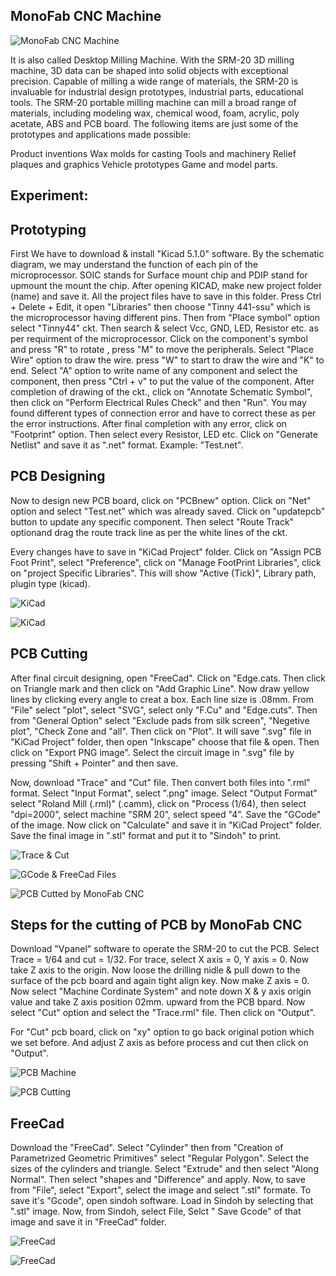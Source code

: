 ## MonoFab CNC Machine

![MonoFab CNC Machine](img/monofab.jpeg "MonoFab CNC Machine")

It is also called Desktop Milling Machine.
With the SRM-20 3D milling machine, 3D data can be shaped into solid objects with exceptional precision. Capable of milling a wide range of materials, the SRM-20 is invaluable for industrial design prototypes, industrial parts, educational tools.
The SRM-20 portable milling machine can mill a broad range of materials, including modeling wax, chemical wood, foam, acrylic, poly acetate, ABS and PCB board. The following items are just some of the prototypes and applications made possible:

Product inventions
Wax molds for casting
Tools and machinery
Relief plaques and graphics Vehicle prototypes
Game and model parts.

## Experiment: 

## Prototyping

First We have to download & install "Kicad 5.1.0" software.
By the schematic diagram, we may understand the function of each pin of the microprocessor.
SOIC stands for Surface mount chip and PDIP stand for upmount the mount the chip.
After opening KICAD, make new project folder (name) and save it.  All the project files have to save in this folder.
Press Ctrl + Delete + Edit, it open "Libraries" then choose "Tinny 441-ssu" which is the microprocessor having different pins.
Then from "Place symbol" option select "Tinny44" ckt. Then search & select Vcc, GND, LED, Resistor etc. as per requirment of the microprocessor.
Click on the  component's symbol and press "R" to rotate , press "M" to move the peripherals.
Select "Place Wire" option to draw the wire. press "W" to start to draw the wire and "K" to end.
Select "A" option to write name of any component and select the component, then press "Ctrl + v" to put the value of the component.
After completion of drawing of the ckt., click on "Annotate Schematic Symbol", then click on "Perform Electrical Rules Check" and then "Run".
You may found different types of connection error  and have to correct these as per the error instructions.
After final completion with any error, click on "Footprint" option. Then select every Resistor, LED etc. 
Click on "Generate Netlist" and save it as ".net" format. Example: "Test.net".

## PCB Designing

Now to design new PCB board, click on "PCBnew" option. Click on "Net" option  and select "Test.net" which was already saved.
Click on "updatepcb" button to update any specific component.
Then select "Route Track" optionand drag the route track line as per the white lines of the ckt.

Every changes have to save in "KiCad Project" folder.
Click on "Assign PCB Foot Print", select "Preference", click on "Manage FootPrint Libraries", click on "project Specific Libraries". This will show "Active (Tick)", Library path, plugin type (kicad).


![KiCad](img/kicad.jpeg "KiCad") 

![KiCad](img/pcbnew.jpeg "PCB NeW")


## PCB Cutting

After final circuit designing, open "FreeCad".
Click on "Edge.cats. Then click on Triangle mark and then click on "Add Graphic Line".
Now draw yellow lines by clicking every angle to creat a box. Each line size is .08mm.
From "File" select "plot", select "SVG", select only "F.Cu" and "Edge.cuts". Then from "General Option" select "Exclude pads from silk screen", "Negetive plot", "Check Zone and "all". Then click on "Plot".
It will save ".svg" file in "KiCad Project" folder, then open "Inkscape" choose that file & open.
Then click on "Export PNG image".
Select the circuit image in ".svg" file by pressing "Shift + Pointer" and then save.

Now, download "Trace" and "Cut" file. Then convert both files into ".rml" format.
Select "Input Format", select ".png" image.
Select "Output Format" select "Roland Mill (.rml)" (.camm), click on "Process (1/64), then select "dpi=2000", select machine "SRM 20", select speed "4". 
Save the "GCode" of the image.
Now click on "Calculate" and save it in "KiCad Project" folder.
Save the final image in ".stl" format and put it to "Sindoh" to print.

![Trace & Cut](img/tracecut.jpeg "Trace & Cut")

![GCode & FreeCad Files](img/gcode.jpeg "GCode & FreeCad Files")

![PCB Cutted by MonoFab CNC](img/pcb.jpeg "Cutted PCB")

## Steps for the cutting of PCB by MonoFab CNC

Download "Vpanel" software to operate the SRM-20 to cut the PCB.
Select Trace = 1/64 and cut = 1/32.
For trace, select X axis = 0, Y axis = 0. Now take Z axis to the origin.
Now loose the drilling nidle & pull down to the surface of the pcb board and again tight align key.
Now make Z axis = 0.
Now select "Machine Cordinate System" and  note down X & y axis origin value and take Z axis position 02mm. upward from the PCB bpard.
Now select "Cut" option and select the "Trace.rml" file.
Then click on "Output".

For "Cut" pcb board, click on "xy" option to go back original potion which we set before.
And adjust Z axis as before process and cut then click on "Output".

![PCB Machine](img/pcbmenu.jpeg "PCB Menu")

![PCB Cutting](img/pcbcutting.jpeg "PCB Cutting")

## FreeCad

Download the "FreeCad".
Select "Cylinder"  then from "Creation of Parametrized Geometric Primitives" select "Regular Polygon".
Select the sizes of the cylinders and triangle.
Select "Extrude" and then select "Along Normal".
Then select "shapes and "Difference" and apply.
Now, to save from "File", select "Export", select the image and select ".stl" formate.
To save it's "Gcode", open sindoh software.
Load in Sindoh by selecting that ".stl" image.
Now, from Sindoh, select File, Selct " Save Gcode" of that image and save it in "FreeCad" folder.

 ![FreeCad](img/freecad1.jpeg "FreeCad")

 ![FreeCad](img/freecad2.jpeg "FreeCad")